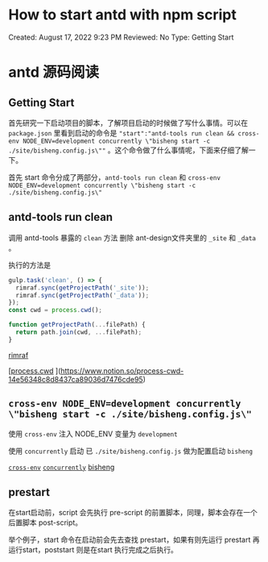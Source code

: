 # How to start antd with npm script

Created: August 17, 2022 9:23 PM
Reviewed: No
Type: Getting Start

# antd 源码阅读

## Getting Start

首先研究一下启动项目的脚本，了解项目启动的时候做了写什么事情。可以在`package.json` 里看到启动的命令是 `"start":"antd-tools run clean && cross-env NODE_ENV=development concurrently \"bisheng start -c ./site/bisheng.config.js\""` 。这个命令做了什么事情呢，下面来仔细了解一下。

首先 start 命令分成了两部分，`antd-tools run clean` 和 `cross-env NODE_ENV=development concurrently \"bisheng start -c ./site/bisheng.config.js\"`

## antd-tools run clean

调用 antd-tools 暴露的 `clean` 方法 删除 ant-design文件夹里的 `_site` 和 `_data` 。

执行的方法是 

```jsx
gulp.task('clean', () => {
  rimraf.sync(getProjectPath('_site'));
  rimraf.sync(getProjectPath('_data'));
});
const cwd = process.cwd();

function getProjectPath(...filePath) {
  return path.join(cwd, ...filePath);
}
```

[rimraf](https://www.notion.so/rimraf-07d8fb6af6d746bf9aa1aa6ec7f60151) 

[[process.cwd](https://nodejs.org/api/process.html#processcwd) ](https://www.notion.so/process-cwd-14e56348c8d8437ca89036d7476cde95) 

## `cross-env NODE_ENV=development concurrently \"bisheng start -c ./site/bisheng.config.js\"`

使用 `cross-env` 注入 NODE_ENV 变量为 `development`

使用 `concurrently` 启动 已 `./site/bisheng.config.js` 做为配置启动 `bisheng` 

[`cross-env`](https://www.notion.so/cross-env-7c2e986d42324356a1c388fd838929de) [`concurrently`](https://www.notion.so/concurrently-da40eaa456494bc2bcd7823f9929dbdb)   [bisheng](https://www.notion.so/bisheng-d3d585662d614da999659b439a8af725) 

## prestart

在start启动前，script 会先执行 pre-script 的前置脚本，同理，脚本会存在一个后置脚本 post-script。 

举个例子，start 命令在启动前会先去查找 prestart，如果有则先运行 prestart 再运行start，poststart 则是在start 执行完成之后执行。
